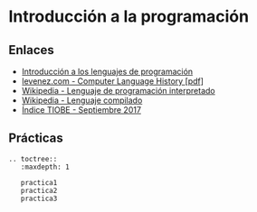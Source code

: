 # Introducción a la programación

## Enlaces

* [Introducción a los lenguajes de programación](http://slides.com/josedomingomunoz/lenguajes#/)
* [levenez.com - Computer Language History [pdf]](https://www.levenez.com/lang/lang.pdf)
* [Wikipedia - Lenguaje de programación interpretado](http://es.wikipedia.org/wiki/Lenguaje_de_programaci%C3%B3n_interpretado)
* [Wikipedia - Lenguaje compilado](http://es.wikipedia.org/wiki/Lenguaje_compilado)
* [Índice TIOBE - Septiembre 2017](https://www.tiobe.com/tiobe-index/)

## Prácticas

```eval_rst
.. toctree::
   :maxdepth: 1

   practica1
   practica2
   practica3
   
```